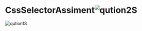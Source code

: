 # CssSelectorAssiment![qution2S](https://github.com/user-attachments/assets/7a46669d-6911-4479-b45c-ac0ab856c0c3)
![qution1S](https://github.com/user-attachments/assets/2dc198de-ae84-4fac-bc22-e0a5fd49c5b9)
